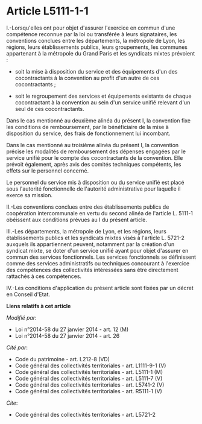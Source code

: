 # Article L5111-1-1

I.-Lorsqu'elles ont pour objet d'assurer l'exercice en commun d'une compétence reconnue par la loi ou transférée à leurs
signataires, les conventions conclues entre les départements, la métropole de Lyon, les régions, leurs établissements
publics, leurs groupements, les communes appartenant à la métropole du Grand Paris et les syndicats mixtes prévoient :

- soit la mise à disposition du service et des équipements d'un des cocontractants à la convention au profit d'un autre de
ces cocontractants ;

- soit le regroupement des services et équipements existants de chaque cocontractant à la convention au sein d'un service
unifié relevant d'un seul de ces cocontractants. 

Dans le cas mentionné au deuxième alinéa du présent I, la convention fixe les conditions de remboursement, par le
bénéficiaire de la mise à disposition du service, des frais de fonctionnement lui incombant. 

Dans le cas mentionné au troisième alinéa du présent I, la convention précise les modalités de remboursement des dépenses
engagées par le service unifié pour le compte des cocontractants de la convention. Elle prévoit également, après avis des
comités techniques compétents, les effets sur le personnel concerné. 

Le personnel du service mis à disposition ou du service unifié est placé sous l'autorité fonctionnelle de l'autorité
administrative pour laquelle il exerce sa mission. 

II.-Les conventions conclues entre des établissements publics de coopération intercommunale en vertu du second alinéa de
l'article L. 5111-1 obéissent aux conditions prévues au I du présent article. 

III.-Les départements, la métropole de Lyon, et les régions, leurs établissements publics et les syndicats mixtes visés à
l'article L. 5721-2 auxquels ils appartiennent peuvent, notamment par la création d'un syndicat mixte, se doter d'un service
unifié ayant pour objet d'assurer en commun des services fonctionnels. Les services fonctionnels se définissent comme des
services administratifs ou techniques concourant à l'exercice des compétences des collectivités intéressées sans être
directement rattachés à ces compétences. 

IV.-Les conditions d'application du présent article sont fixées par un décret en Conseil d'Etat.

**Liens relatifs à cet article**

_Modifié par_:

  - Loi n°2014-58 du 27 janvier 2014 - art. 12 (M)
  - Loi n°2014-58 du 27 janvier 2014 - art. 26

_Cité par_:

  - Code du patrimoine - art. L212-8 (VD)
  - Code général des collectivités territoriales - art. L1111-9-1 (V)
  - Code général des collectivités territoriales - art. L5111-1 (M)
  - Code général des collectivités territoriales - art. L5111-7 (V)
  - Code général des collectivités territoriales - art. L5741-2 (V)
  - Code général des collectivités territoriales - art. R5111-1 (V)

_Cite_:

  - Code général des collectivités territoriales - art. L5721-2
